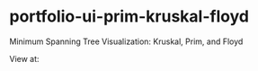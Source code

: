 # portfolio-ui-prim-kruskal-floyd

Minimum Spanning Tree Visualization: Kruskal, Prim, and Floyd

View at:

